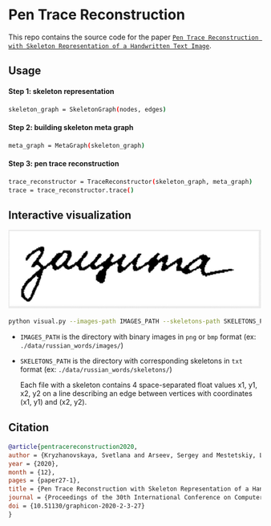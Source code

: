# Pen Trace Reconstruction
This repo contains the source code for the paper [`Pen Trace Reconstruction with Skeleton Representation of a Handwritten Text Image`](http://ceur-ws.org/Vol-2744/paper27.pdf).

## Usage

#### Step 1: skeleton representation

```bash
skeleton_graph = SkeletonGraph(nodes, edges)
```

#### Step 2: building skeleton meta graph

```bash
meta_graph = MetaGraph(skeleton_graph)
```
#### Step 3: pen trace reconstruction

```bash
trace_reconstructor = TraceReconstructor(skeleton_graph, meta_graph)
trace = trace_reconstructor.trace()
```

## Interactive visualization
![vis](https://github.com/skryzhanovskaya/pen_trace_reconstruction/blob/master/vis.gif)

```bash
python visual.py --images-path IMAGES_PATH --skeletons-path SKELETONS_PATH
```
* `IMAGES_PATH` is the directory with binary images in `png` or `bmp` format (ex: `./data/russian_words/images/`)
* `SKELETONS_PATH` is the directory with corresponding skeletons in `txt` format (ex: `./data/russian_words/skeletons/`)

    Each file with a skeleton contains 4 space-separated float values x1, y1, x2, y2 on a line
            describing an edge between vertices with coordinates (x1, y1) and (x2, y2).
## Citation

```bibtex
@article{pentracereconstruction2020,
author = {Kryzhanovskaya, Svetlana and Arseev, Sergey and Mestetskiy, Leonid},
year = {2020},
month = {12},
pages = {paper27-1},
title = {Pen Trace Reconstruction with Skeleton Representation of a Handwritten Text Image},
journal = {Proceedings of the 30th International Conference on Computer Graphics and Machine Vision (GraphiCon 2020). Part 2},
doi = {10.51130/graphicon-2020-2-3-27}
}
```


 
